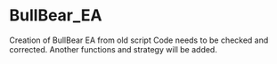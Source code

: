 # BullBear_EA
Creation of BullBear EA from old script
Code needs to be checked and corrected. 
Another functions and strategy will be added. 
